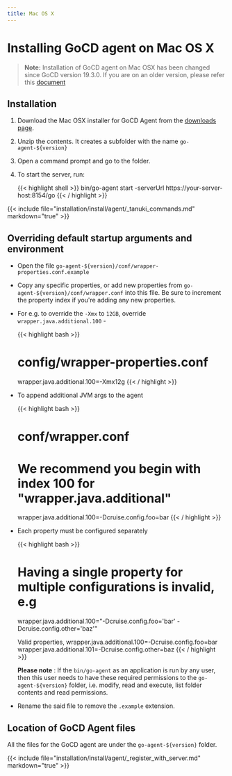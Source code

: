 ```yaml
---
title: Mac OS X
---
```


# Installing GoCD agent on Mac OS X

<!-- toc -->
> **Note:** Installation of GoCD agent on Mac OSX has been changed since GoCD version 19.3.0. If you are on an older version, please refer this [document](https://docs.gocd.org/19.2.0/installation/install/agent/osx.html)

## Installation

1.  Download the Mac OSX installer for GoCD Agent from the [downloads page](https://www.gocd.org/download/).
2.  Unzip the contents. It creates a subfolder with the name ```go-agent-${version}```
2.  Open a command prompt and go to the folder.
3.  To start the server, run:
    
    {{< highlight shell >}}
     bin/go-agent start -serverUrl https://your-server-host:8154/go
{{< / highlight >}}
    
{{< include file="installation/install/agent/_tanuki_commands.md" markdown="true" >}}

## Overriding default startup arguments and environment

- Open the file ```go-agent-${version}/conf/wrapper-properties.conf.example```
- Copy any specific properties, or add new properties from ```go-agent-${version}/conf/wrapper.conf``` into this file. Be sure to increment the property index if you're adding any new properties.
- For e.g. to override the `-Xmx` to `12GB`, override `wrapper.java.additional.100` -

    {{< highlight bash >}}
    # config/wrapper-properties.conf
    wrapper.java.additional.100=-Xmx12g
{{< / highlight >}}
- To append additional JVM args to the agent

    {{< highlight bash >}}
    # conf/wrapper.conf
    # We recommend you begin with index 100 for  "wrapper.java.additional"
    wrapper.java.additional.100=-Dcruise.config.foo=bar
{{< / highlight >}}

- Each property must be configured separately

    {{< highlight bash >}}
    # Having a single property for multiple configurations is invalid, e.g
    wrapper.java.additional.100="-Dcruise.config.foo='bar' -Dcruise.config.other='baz'"

    Valid properties,
    wrapper.java.additional.100=-Dcruise.config.foo=bar
    wrapper.java.additional.101=-Dcruise.config.other=baz
{{< / highlight >}}

     **Please note** : If the `bin/go-agent` as an application is run by any user, then this user needs to have these required permissions to the `go-agent-${version}` folder, i.e. modify, read and execute, list folder contents and read permissions.

- Rename the said file to remove the `.example` extension.

## Location of GoCD Agent files

All the files for the GoCD agent are under the `go-agent-${version}` folder.

{{< include file="installation/install/agent/_register_with_server.md" markdown="true" >}}
